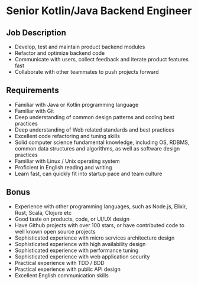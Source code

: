 # Senior Kotlin/Java Backend Engineer

## Job Description

- Develop, test and maintain product backend modules 
- Refactor and optimize backend code
- Communicate with users, collect feedback and iterate product features fast
- Collaborate with other teammates to push projects forward

## Requirements

- Familiar with Java or Kotlin programming language
- Familiar with Git
- Deep understanding of common design patterns and coding best practices
- Deep understanding of Web related standards and best practices
- Excellent code refactoring and tuning skills
- Solid computer science fundamental knowledge, including OS, RDBMS, common data structures and algorithms, as well as software design practices
- Familiar with Linux / Unix operating system
- Proficient in English reading and writing 
- Learn fast, can quickly fit into startup pace and team culture

## Bonus

- Experience with other programming languages, such as Node.js, Elixir, Rust, Scala, Clojure etc
- Good taste on products, code, or UI/UX design
- Have Github projects with over 100 stars, or have contributed code to well known open source projects
- Sophisticated experience with micro services architecture design
- Sophisticated experience with high availability design
- Sophisticated experience with performance tuning
- Sophisticated experience with web application security
- Practical experience with TDD / BDD
- Practical experience with public API design
- Excellent English communication skills
